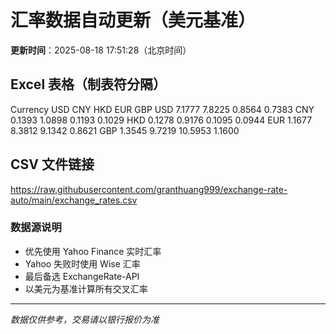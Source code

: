 # 汇率数据自动更新（美元基准）

**更新时间**：2025-08-18 17:51:28（北京时间）

## Excel 表格（制表符分隔）

Currency	USD	CNY	HKD	EUR	GBP
USD		7.1777	7.8225	0.8564	0.7383
CNY	0.1393		1.0898	0.1193	0.1029
HKD	0.1278	0.9176		0.1095	0.0944
EUR	1.1677	8.3812	9.1342		0.8621
GBP	1.3545	9.7219	10.5953	1.1600	

## CSV 文件链接

https://raw.githubusercontent.com/granthuang999/exchange-rate-auto/main/exchange_rates.csv

### 数据源说明
- 优先使用 Yahoo Finance 实时汇率
- Yahoo 失败时使用 Wise 汇率
- 最后备选 ExchangeRate-API
- 以美元为基准计算所有交叉汇率

---
*数据仅供参考，交易请以银行报价为准*